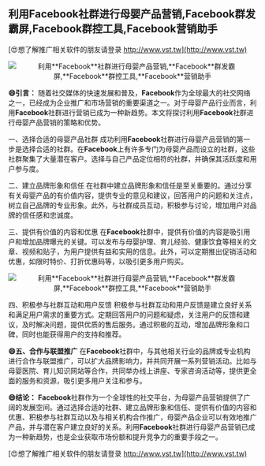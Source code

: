 ## **利用**Facebook**社群进行母婴产品营销,**Facebook**群发霸屏,**Facebook**群控工具,**Facebook**营销助手**

[😍想了解推广相关软件的朋友请登录 http://www.vst.tw](http://www.vst.tw)

 <center><img src="https://vst.tw/MP4/tuiguang/png/3.png" alt="利用**Facebook**社群进行母婴产品营销,**Facebook**群发霸屏,**Facebook**群控工具,**Facebook**营销助手"></center>

**😄引言：**
随着社交媒体的快速发展和普及，**Facebook**作为全球最大的社交网络之一，已经成为企业推广和市场营销的重要渠道之一。对于母婴产品行业而言，利用**Facebook**社群进行营销已成为一种新趋势。本文将探讨利用**Facebook**社群进行母婴产品营销的策略和优势。

一、选择合适的母婴产品社群
成功利用**Facebook**社群进行母婴产品营销的第一步是选择合适的社群。在**Facebook**上有许多专门为母婴产品而设立的社群，这些社群聚集了大量潜在客户。选择与自己产品定位相符的社群，并确保其活跃度和用户参与度。

二、建立品牌形象和信任
在社群中建立品牌形象和信任是至关重要的。通过分享有关母婴产品的有价值内容，提供专业的意见和建议，回答用户的问题和关注点，树立自己品牌的专业形象。此外，与社群成员互动，积极参与讨论，增加用户对品牌的信任感和忠诚度。

三、提供有价值的内容和优惠
在**Facebook**社群中，提供有价值的内容是吸引用户和增加品牌曝光的关键。可以发布与母婴护理、育儿经验、健康饮食等相关的文章、视频和贴子，为用户提供有益和实用的信息。此外，可以定期推出促销活动和优惠，如限时特价、打折优惠码等，以吸引更多用户购买。

 <center><img src="https://vst.tw/MP4/tuiguang/png/5.png" alt="利用**Facebook**社群进行母婴产品营销,**Facebook**群发霸屏,**Facebook**群控工具,**Facebook**营销助手"></center>

四、积极参与社群互动和用户反馈
积极参与社群互动和用户反馈是建立良好关系和满足用户需求的重要方式。定期回答用户的问题和疑虑，关注用户的反馈和建议，及时解决问题，提供优质的售后服务。通过积极的互动，增加品牌形象和口碑，同时也能获得用户的支持和推荐。

**😄五、合作与联盟推广**
在**Facebook**社群中，与其他相关行业的品牌或专业机构进行合作与联盟推广，可以扩大品牌影响力，并共同开展一系列营销活动。比如与母婴医院、育儿知识网站等合作，共同举办线上讲座、专家咨询活动等，提供更全面的服务和资源，吸引更多用户关注和参与。

**😄结论：**
**Facebook**社群作为一个全球性的社交平台，为母婴产品营销提供了广阔的发展空间。通过选择合适的社群、建立品牌形象和信任、提供有价值的内容和优惠、积极参与社群互动以及与相关机构合作推广，母婴产品企业可以有效地推广产品，并与潜在客户建立良好的关系。利用**Facebook**社群进行母婴产品营销已成为一种新趋势，也是企业获取市场份额和提升竞争力的重要手段之一。

[😍想了解推广相关软件的朋友请登录 http://www.vst.tw](http://www.vst.tw)



